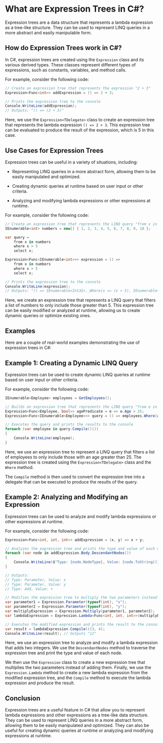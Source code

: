 # What are Expression Trees in C#?

Expression trees are a data structure that represents a lambda expression as a tree-like structure. They can be used to represent LINQ queries in a more abstract and easily manipulable form.

## **How do Expression Trees work in C#?**

In C#, expression trees are created using the `Expression` class and its various derived types. These classes represent different types of expressions, such as constants, variables, and method calls.

For example, consider the following code:

```csharp
// Create an expression tree that represents the expression "2 + 3"
Expression<Func<int>> addExpression = () => 2 + 3;

// Prints the expression tree to the console
Console.WriteLine(addExpression);
// Outputs: "() => (2 + 3)"
```

Here, we use the `Expression<TDelegate>` class to create an expression tree that represents the lambda expression `() => 2 + 3`. This expression tree can be evaluated to produce the result of the expression, which is 5 in this case.

## **Use Cases for Expression Trees**

Expression trees can be useful in a variety of situations, including:

*   Representing LINQ queries in a more abstract form, allowing them to be easily manipulated and optimized.
    
*   Creating dynamic queries at runtime based on user input or other criteria.
    
*   Analyzing and modifying lambda expressions or other expressions at runtime.
    

For example, consider the following code:

```csharp
// Create an expression tree that represents the LINQ query "from x in numbers where x > 5 select x"
IEnumerable<int> numbers = new[] { 1, 2, 3, 4, 5, 6, 7, 8, 9, 10 };

var query =
    from x in numbers
    where x > 5
    select x;

Expression<Func<IEnumerable<int>>> expression = () =>
    from x in numbers
    where x > 5
    select x;

// Prints the expression tree to the console
Console.WriteLine(expression);
// Outputs: "() => IEnumerable<Int32>._Where(x => (x > 5), IEnumerable<Int32>.Select(x => x, [1, 2, 3, 4, 5, 6, 7, 8, 9, 10]))"
```

Here, we create an expression tree that represents a LINQ query that filters a list of numbers to only include those greater than 5. This expression tree can be easily modified or analyzed at runtime, allowing us to create dynamic queries or optimize existing ones.

## Examples

Here are a couple of real-world examples demonstrating the use of expression trees in C#:

## **Example 1: Creating a Dynamic LINQ Query**

Expression trees can be used to create dynamic LINQ queries at runtime based on user input or other criteria.

For example, consider the following code:

```csharp
IEnumerable<Employee> employees = GetEmployees();

// Builds an expression tree that represents the LINQ query "from e in employees where e.Age > 25 select e"
Expression<Func<Employee, bool>> agePredicate = e => e.Age > 25;
Expression<Func<IEnumerable<Employee>>> query = () => employees.Where(agePredicate);

// Executes the query and prints the results to the console
foreach (var employee in query.Compile()())
{
    Console.WriteLine(employee);
}
```

Here, we use an expression tree to represent a LINQ query that filters a list of employees to only include those with an age greater than 25. The expression tree is created using the `Expression<TDelegate>` class and the `Where` method.

The `Compile` method is then used to convert the expression tree into a delegate that can be executed to produce the results of the query.

## **Example 2: Analyzing and Modifying an Expression**

Expression trees can be used to analyze and modify lambda expressions or other expressions at runtime.

For example, consider the following code:

```csharp
Expression<Func<int, int, int>> addExpression = (x, y) => x + y;

// Analyzes the expression tree and prints the type and value of each node to the console
foreach (var node in addExpression.Body.DescendantNodes())
{
    Console.WriteLine($"Type: {node.NodeType}, Value: {node.ToString()}");
}

// Outputs:
// Type: Parameter, Value: x
// Type: Parameter, Value: y
// Type: Add, Value: +

// Modifies the expression tree to multiply the two parameters instead of adding them
var parameter1 = Expression.Parameter(typeof(int), "x");
var parameter2 = Expression.Parameter(typeof(int), "y");
var multiplyExpression = Expression.Multiply(parameter1, parameter2);
var lambdaExpression = Expression.Lambda<Func<int, int, int>>(multiplyExpression, parameter1, parameter2);

// Executes the modified expression and prints the result to the console
var result = lambdaExpression.Compile()(3, 4);
Console.WriteLine(result); // Outputs "12"
```

Here, we use an expression tree to analyze and modify a lambda expression that adds two integers. We use the `DescendantNodes` method to traverse the expression tree and print the type and value of each node.

We then use the `Expression` class to create a new expression tree that multiplies the two parameters instead of adding them. Finally, we use the `Expression.Lambda` method to create a new lambda expression from the modified expression tree, and the `Compile` method to execute the lambda expression and produce the result.

## **Conclusion**

Expression trees are a useful feature in C# that allow you to represent lambda expressions and other expressions as a tree-like data structure. They can be used to represent LINQ queries in a more abstract form, allowing them to be easily manipulated and optimized. They can also be useful for creating dynamic queries at runtime or analyzing and modifying expressions at runtime.